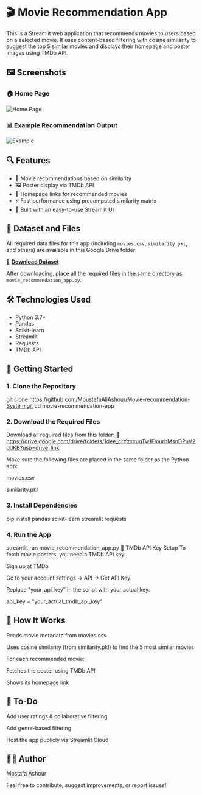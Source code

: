 # 🎬 Movie Recommendation App

This is a Streamlit web application that recommends movies to users based on a selected movie. It uses content-based filtering with cosine similarity to suggest the top 5 similar movies and displays their homepage and poster images using TMDb API.

## 🖼 Screenshots

### 🏠 Home Page
![Home Page](Home-Page.png)

### 📊 Example Recommendation Output
![Example](Example.png)
## 🔍 Features

- 🎥 Movie recommendations based on similarity
- 🖼 Poster display via TMDb API
- 🔗 Homepage links for recommended movies
- ⚡ Fast performance using precomputed similarity matrix
- 📱 Built with an easy-to-use Streamlit UI

## 📁 Dataset and Files

All required data files for this app (including `movies.csv`, `similarity.pkl`, and others) are available in this Google Drive folder:

📂 **[Download Dataset](https://drive.google.com/drive/folders/1dee_crYzxxuqTw1FmurhMsnDPuV2ddKB?usp=drive_link)**

After downloading, place all the required files in the same directory as `movie_recommendation_app.py`.

## 🛠 Technologies Used

- Python 3.7+
- Pandas
- Scikit-learn
- Streamlit
- Requests
- TMDb API

## 🚀 Getting Started

### 1. Clone the Repository

git clone https://github.com/MoustafaAliAshour/Movie-recommendation-System.git
cd movie-recommendation-app

### 2. Download the Required Files
Download all required files from this folder:
🔗 https://drive.google.com/drive/folders/1dee_crYzxxuqTw1FmurhMsnDPuV2ddKB?usp=drive_link

Make sure the following files are placed in the same folder as the Python app:

movies.csv

similarity.pkl

### 3. Install Dependencies

pip install pandas scikit-learn streamlit requests

### 4. Run the App

streamlit run movie_recommendation_app.py
🔑 TMDb API Key Setup
To fetch movie posters, you need a TMDb API key:

Sign up at TMDb

Go to your account settings → API → Get API Key

Replace "your_api_key" in the script with your actual key:


api_key = "your_actual_tmdb_api_key"

## 🧠 How It Works
Reads movie metadata from movies.csv

Uses cosine similarity (from similarity.pkl) to find the 5 most similar movies

For each recommended movie:

Fetches the poster using TMDb API

Shows its homepage link

## 📌 To-Do
Add user ratings & collaborative filtering

Add genre-based filtering

Host the app publicly via Streamlit Cloud

## 🙋‍♂️ Author
Mostafa Ashour

Feel free to contribute, suggest improvements, or report issues!








